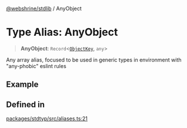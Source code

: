 [@webshrine/stdlib](../globals.md) / AnyObject

# Type Alias: AnyObject

> **AnyObject**: `Record`\<[`ObjectKey`](ObjectKey.md), `any`\>

Any array alias,
focused to be used in generic types in environment with "any-phobic" eslint rules

## Example

## Defined in

[packages/stdtyp/src/aliases.ts:21](https://github.com/webshrine/webshrine/blob/8cedc3f2efca3108f17475a5ce8404715d0d24a5/packages/stdtyp/src/aliases.ts#L21)
